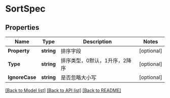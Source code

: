 # SortSpec

## Properties

Name | Type | Description | Notes
------------ | ------------- | ------------- | -------------
**Property** | **string** | 排序字段 | [optional] 
**Type** | **string** | 排序类型，0默认，1升序，2降序 | [optional] 
**IgnoreCase** | **string** | 是否忽略大小写 | [optional] 

[[Back to Model list]](../README.md#documentation-for-models) [[Back to API list]](../README.md#documentation-for-api-endpoints) [[Back to README]](../README.md)


